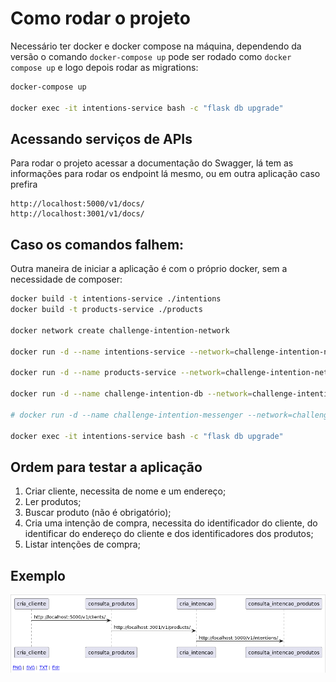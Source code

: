 # Como rodar o projeto
Necessário ter docker e docker compose na máquina, dependendo da versão o comando `docker-compose up` pode ser rodado como `docker compose up` e logo depois rodar as migrations:

```bash
docker-compose up

docker exec -it intentions-service bash -c "flask db upgrade"
```

## Acessando serviços de APIs
Para rodar o projeto acessar a documentação do Swagger, lá tem as informações para rodar os endpoint lá mesmo, ou em outra aplicação caso prefira

```
http://localhost:5000/v1/docs/
http://localhost:3001/v1/docs/
```

## Caso os comandos falhem:
Outra maneira de iniciar a aplicação é com o próprio docker, sem a necessidade de composer:

```bash
docker build -t intentions-service ./intentions
docker build -t products-service ./products

docker network create challenge-intention-network

docker run -d --name intentions-service --network=challenge-intention-network -p 5000:5000 -v ./intentions/src:/app --env-file .env intentions-service

docker run -d --name products-service --network=challenge-intention-network -p 3001:3001 -v ./products:/app products-service

docker run -d --name challenge-intention-db --network=challenge-intention-network -p 5432:5432 -v challenge-intention-db:/var/lib/postgresql/data -e POSTGRES_PASSWORD=${CHALLENGE_INTENTION_DB_PASSWORD} -e POSTGRES_USER=${CHALLENGE_INTENTION_DB_USER} -e POSTGRES_DB=${CHALLENGE_INTENTION_DB_NAME} postgres:12

# docker run -d --name challenge-intention-messenger --network=challenge-intention-network -p 5672:5672 -p 25676:25676 -p 15672:15672 -e RABBITMQ_DEFAULT_USER=${CHALLENGE_INTENTION_MESSENGER_USER} -e RABBITMQ_DEFAULT_PASS=${CHALLENGE_INTENTION_MESSENGER_PASS} rabbitmq:3-management

docker exec -it intentions-service bash -c "flask db upgrade"
```

## Ordem para testar a aplicação

1. Criar cliente, necessita de nome e um endereço;
2. Ler produtos;
3. Buscar produto (não é obrigatório);
4. Cria uma intenção de compra, necessita do identificador do cliente, do identificar do endereço do cliente e dos identificadores dos produtos;
5. Listar intenções de compra;

## Exemplo
![Gato Fofo](fluxo.png)
